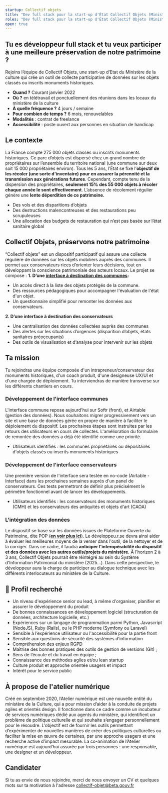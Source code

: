 ```yaml
---
startup: Collectif objets
title: "Dev full stack pour la start-up d'État Collectif Objets (Ministère de la Culture)"
roles: "Dev full stack pour la start-up d'État Collectif Objets (Ministère de la Culture)"
open: true
---
```



## **Tu es développeur full stack et tu veux participer à une meilleure préservation de notre patrimoine ?**
Rejoins l’équipe de Collectif Objets, une start-up d’Etat du Ministère de la culture qui crée un outil de collecte participative de données sur les objets classés ou inscrits monuments historiques.

- **Quand ?** Courant janvier 2022
- **Où ?** en télétravail et ponctuellement des réunions dans les locaux du ministère de la culture
- **À quelle fréquence ?** 4 jours / semaine
- **Pour combien de temps ?** 6 mois, renouvelables
- **Modalités** : contrat de freelance
- **Accessibilité** : poste ouvert aux personnes en situation de handicap


## **Le contexte**
La France compte 275 000 objets classés ou inscrits monuments historiques. Ce parc d’objets est dispersé chez un grand nombre de propriétaires sur l’ensemble du territoire national (une commune sur deux soit 15 000 propriétaires environ). 
Tous les 5 ans, l’État se fixe l’**objectif de les récoler (une sorte d'inventaire) pour en assurer la pérennité et la transmission aux générations futures**.
Cependant, compte tenu de la dispersion des propriétaires, **seulement 15% des 55 000 objets à récoler chaque année le sont effectivement**. L’absence de récolement régulier génère une **lente déperdition de ce patrimoine.** 
- Des vols et des disparitions d’objets
- Des destructions malencontreuses et des restaurations peu scrupuleuses
- Une allocation des budgets de restauration qui n’est pas basée sur l’état sanitaire global

## **Collectif Objets, préservons notre patrimoine**
“Collectif objets” est un dispositif participatif qui assure une collecte régulière de données sur les objets mobiliers auprès des communes. Il permet aux conservateurs·rices d’orienter leurs décisions, tout en développant la conscience patrimoniale des acteurs locaux.
Le projet se compose :
**1. D’une [interface à destination des communes](https://collectif-objets.beta.gouv.fr/):**
- Un accès direct à la liste des objets protégés de la commune.
- Des ressources pédagogiques pour accompagner l'évaluation de l'état d'un objet.
- Un questionnaire simplifié pour remonter les données aux conservateurs.

**2. D’une interface à destination des conservateurs** 
- Une centralisation des données collectées auprès des communes
- Des alertes sur les situations d’urgences (disparition d’objets, états sanitaires préoccupants)
- Des outils de visualisation et d’analyse pour intervenir sur les objets


## **Ta mission**
Tu rejoindras une équipe composée d'un intrapreneur/conservateur des monuments historiques, d'un coach produit, d'une designeuse UX/UI et d'une chargée de déploiement. 
Tu interviendras de manière transverse sur les différents chantiers en cours.
### **Développement de l'interface communes**
L'interface commune repose aujourd'hui sur Softr (front), et Airtable (gestion des données). Nous souhaitons migrer progressivement vers un site et une base de données gérée en propre de manière à faciliter le déploiement du dispositif. Les prochaines étapes sont instruites par les retours des utilisateurs en cours de collectes. L'amélioration du formulaire de remontée des données a déjà été identifié comme une priorité.
- Utilisateurs identifiés : les communes propriétaires ou dépositaires d'objets classés ou inscrits monuments historiques 

### **Développement de l'interface conservateurs**
Une première version de l'interface sera testée en no-code (Airtable - Interface) dans les prochaines semaines auprès d'un panel de conservateurs. Ces tests permettront de définir plus précisément le périmètre fonctionnel avant de lancer les développements.
- Utilisateurs identifiés : les conservateurs des monuments historiques (CMH) et les conservateurs des antiquités et objets d'art (CAOA)

### **L'intégration des données**
Le dispositif se base sur les données issues de Plateforme Ouverte du Patrimoine, dite POP (**[en voir plus ici](https://www.pop.culture.gouv.fr/)**). Le développeu.r.se devra ainsi aider à évaluer les meilleures moyens de la verser dans l'outil, de la nettoyer et de la corriger.
Dans ce cadre, il faudra **anticiper l'interopérabilité du dispositif et des données avec les autres outils/projets du ministère.** À l'horizon 2 à 3 ans, Collectif Objets pourrait être réintégré au sein du Système d'Information Patrimonial du ministère (2025...). Dans cette perspective, le développeur aura la charge de participer au dialogue technique avec les différents interlocuteurs au ministère de la Culture.

## **🔎 Profil recherché**
- Un niveau d'expérience senior ou lead, à même d'organiser, planifier et assurer le développement du produit
- De bonnes connaissances en développement logiciel (structuration de données, architecture logicielle, etc.)
- Expériences sur un langage de programmation parmi Python, Javascript (NodeJS), Ruby (Rails), ou le PHP moderne (Symfony ou Laravel)
- Sensible à l’expérience utilisateur ou l'accessibilité pour la partie front
- Sensible aux questions de sécurité des systèmes d’information
- Compréhension des enjeux RGPD
- Maîtrise des bonnes pratiques des outils de gestion de versions (Git) ;
- Sens de l’écoute et du travail en équipe ;
- Connaissance des méthodes agiles et/ou lean startup
- Culture produit et approche orientée usagers et impact
- Intérêt pour le service public


## **À propose de l'atelier numérique**
Créé en septembre 2020, l’Atelier numérique est une nouvelle entité du ministère de la Culture, qui a pour mission d’aider à la conduite de projets agiles et orientés design. Il fonctionne dans ce cadre comme un incubateur de services numériques dédié aux agents du ministère, qui identifient un problème de politique culturelle et qui souhaite s’engager personnellement pour le résoudre. L’objectif est de fournir les outils permettant d’expérimenter de nouvelles manières de créer des politiques culturelles ou faciliter la mise en œuvre de certaines, par une approche usagers et une recherche active d’impact mesurable. La co-animation de l’Atelier numérique est aujourd’hui assurée par trois personnes : une responsable, une designer et un développeur.

## **Candidater**
Si tu as envie de nous rejoindre, merci de nous envoyer un CV et quelques mots sur ta motivation à l'adresse collectif-objet@beta.gouv.fr
